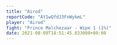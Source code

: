 ```yaml
---
title: "Airod"
reportCode: "AY1wQfdJ3FnWykmL"
player: "Airod"
fight: "Prince Malchezaar - Wipe 1 (1%)"
date: 2021-08-09T18:51:45.833000+00:00
---
```

